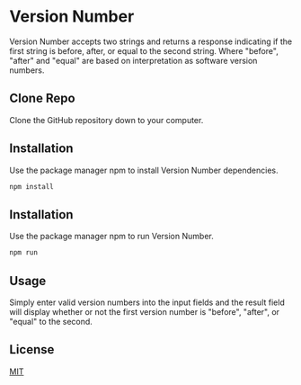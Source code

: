 # Version Number

Version Number accepts two strings and returns a response indicating if the first string is before, after, or equal to the second string. Where "before", "after" and "equal" are based on interpretation as software version numbers.

## Clone Repo

Clone the GitHub repository down to your computer.

## Installation

Use the package manager npm to install Version Number dependencies.

```bash
npm install
```

## Installation

Use the package manager npm to run Version Number.

```bash
npm run
```

## Usage

Simply enter valid version numbers into the input fields and the result field will display whether or not the first version number is "before", "after", or "equal" to the second.

## License

[MIT](https://choosealicense.com/licenses/mit/)
